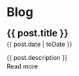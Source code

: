 <h1>Blog</h1>

<div class="posts">
  <div class="post" v-for="post in posts">
    <h2><a :href="post.url">{{ post.title }}</a></h2>
    <time
          :datetime="post.date"
        >{{ post.date | toDate }}</time>
    <p>{{ post.description }}</p>
    <a :href="post.url">Read more</a>
  </div>
</div>

<script>
import posts from './posts';
export default {
  mounted() {
    console.log(posts);
  },
  data() {
    return {
      posts
    }
  }
};
</script>

<style lang="scss">
.post{
  margin-bottom: 2em;

  h2{
    margin: 0.2em 0;
  }

  p{
    margin-bottom: 0.2em;
  }
}
</style>